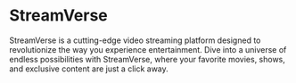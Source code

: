# StreamVerse
StreamVerse is a cutting-edge video streaming platform designed to revolutionize the way you experience entertainment. Dive into a universe of endless possibilities with StreamVerse, where your favorite movies, shows, and exclusive content are just a click away. 
